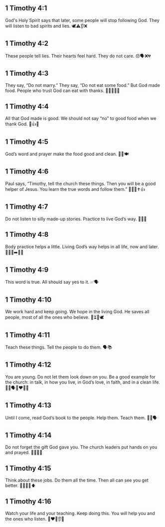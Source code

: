 ## 1 Timothy 4:1
God's Holy Spirit says that later, some people will stop following God. They will listen to bad spirits and lies. 🕊️⚠️👂❌
## 1 Timothy 4:2
These people tell lies. Their hearts feel hard. They do not care. 😞🗣️❌💔
## 1 Timothy 4:3
They say, “Do not marry.” They say, “Do not eat some food.” But God made food. People who trust God can eat with thanks. 🚫💍🚫🍲🙏
## 1 Timothy 4:4
All that God made is good. We should not say “no” to good food when we thank God. 🍎👍🙏
## 1 Timothy 4:5
God’s word and prayer make the food good and clean. 📖🙏🍽️
## 1 Timothy 4:6
Paul says, “Timothy, tell the church these things. Then you will be a good helper of Jesus. You learn the true words and follow them.” 🧑‍🏫⛪✝️👍
## 1 Timothy 4:7
Do not listen to silly made-up stories. Practice to live God’s way. 🙉📖💪
## 1 Timothy 4:8
Body practice helps a little. Living God’s way helps in all life, now and later. 🏃‍♂️💪➡️🙏🌟
## 1 Timothy 4:9
This word is true. All should say yes to it. ✅🗣️
## 1 Timothy 4:10
We work hard and keep going. We hope in the living God. He saves all people, most of all the ones who believe. 💪⏳🙏🕊️
## 1 Timothy 4:11
Teach these things. Tell the people to do them. 🗣️📚
## 1 Timothy 4:12
You are young. Do not let them look down on you. Be a good example for the church: in talk, in how you live, in God’s love, in faith, and in a clean life. 🧒✨🗣️👣❤️🙏🧼
## 1 Timothy 4:13
Until I come, read God’s book to the people. Help them. Teach them. 📖⛪🗣️
## 1 Timothy 4:14
Do not forget the gift God gave you. The church leaders put hands on you and prayed. 🎁👐⛪🙏
## 1 Timothy 4:15
Think about these jobs. Do them all the time. Then all can see you get better. 🤔⏰✅👀⬆️
## 1 Timothy 4:16
Watch your life and your teaching. Keep doing this. You will help you and the ones who listen. 👀❤️🧠👂✅

